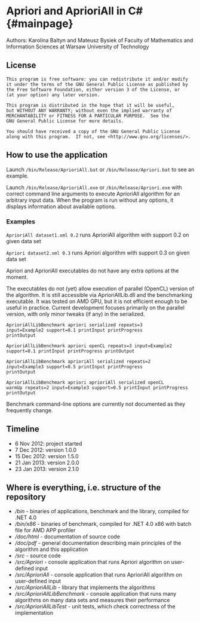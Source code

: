 Apriori and AprioriAll in C# {#mainpage}
============================

Authors: Karolina Baltyn and Mateusz Bysiek
of Faculty of Mathematics and Information Sciences
at Warsaw University of Technology

## License

	This program is free software: you can redistribute it and/or modify
	it under the terms of the GNU General Public License as published by
	the Free Software Foundation, either version 3 of the License, or
	(at your option) any later version.

	This program is distributed in the hope that it will be useful,
	but WITHOUT ANY WARRANTY; without even the implied warranty of
	MERCHANTABILITY or FITNESS FOR A PARTICULAR PURPOSE.  See the
	GNU General Public License for more details.

	You should have received a copy of the GNU General Public License
	along with this program.  If not, see <http://www.gnu.org/licenses/>.

## How to use the application

Launch <code>/bin/Release/AprioriAll.bat</code> 
or <code>/bin/Release/Apriori.bat</code>
to see an example.

Launch <code>/bin/Release/AprioriAll.exe</code> 
or <code>/bin/Release/Apriori.exe</code>
with correct command line arguments to execute AprioriAll algorithm 
for an arbitrary input data. When the program is run without any options,
it displays information about available options.

### Examples

<code>AprioriAll dataset1.xml 0.2</code> runs AprioriAll algorithm with 
support 0.2 on given data set

<code>Apriori dataset2.xml 0.3</code> runs Apriori algorithm with support 
0.3 on given data set

Apriori and AprioriAll executables do not have any extra options at the moment.

The executables do not (yet) allow execution of parallel (OpenCL) version of the 
algorithm. It is still accessible via AprioriAllLib.dll and the benchmarking 
executable. It was tested on AMD GPU, but it is not efficient enough to be useful 
in practice. Current development focuses primarily on the parallel version, with 
only minor tweaks (if any) in the serialized.

<code>AprioriAllLibBenchmark apriori serialized repeats=3 input=Example2 support=0.1
printInput printProgress printOutput</code>

<code>AprioriAllLibBenchmark apriori openCL repeats=3 input=Example2 support=0.1
printInput printProgress printOutput</code>

<code>AprioriAllLibBenchmark aprioriAll serialized repeats=2 input=Example3 support=0.5
printInput printProgress printOutput</code>

<code>AprioriAllLibBenchmark apriori aprioriAll serialized openCL 
warmUp repeats=2 input=Example3 support=0.5
printInput printProgress printOutput</code>

Benchmark command-line options are currently not documented as they frequently 
change.

## Timeline

* 6 Nov 2012: project started
* 7 Dec 2012: version 1.0.0
* 15 Dec 2012: version 1.5.0
* 21 Jan 2013: version 2.0.0
* 23 Jan 2013: version 2.1.0

## Where is everything, i.e. structure of the repository

* */bin* - binaries of applications, benchmark and the library, compiled for .NET 4.0
* */bin/x86* - binaries of benchmark, compiled for .NET 4.0 x86 with batch file for AMD APP profiler
* */doc/html* - documentation of source code
* */doc/pdf* - general documentation describing main principles of the algorithm and this application
* */src* - source code
* */src/Apriori* - console application that runs Apriori algorithm on user-defined input
* */src/AprioriAll* - console application that runs AprioriAll algorithm on user-defined input
* */src/AprioriAllLib* - library that implements the algorithms
* */src/AprioriAllLibBenchmark* - console application that runs many algorithms on many data sets and measures their performance
* */src/AprioriAllLibTest* - unit tests, which check correctness of the implementation
